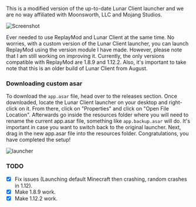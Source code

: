 This is a modified version of the up-to-date Lunar Client launcher and we are no way affiliated with Moonsworth, LLC and Mojang Studios.

![Screenshot](https://github.com/Naibuu/LunarReplay/raw/v1_12/images/client.png)

Ever needed to use ReplayMod and Lunar Client at the same time. No worries, with a custom version of the Lunar Client launcher, you can launch ReplayMod using the version module I have made. However, please note that I am still working on improving it. Currently, the only versions compatible with ReplayMod are 1.8.9 and 1.12.2. Also, it's important to take note that this is an older build of Lunar Client from August.

### Downloading custom asar
To download the `app.asar` file, head over to the releases section. Once downloaded, locate the Lunar Client launcher on your desktop and right-click on it. From there, click on "Properties" and click on "Open File Location". Afterwards go inside the resources folder where you will need to rename the current app.asar file, something like `app.backup.asar` will do. It's important in case you want to switch back to the original launcher. Next, drag in the new app.asar file into the resources folder. Congratulations, you have completed the setup!

![launcher](https://github.com/Naibuu/LunarReplay/raw/v1_12/images/launcher.png)


### TODO

- [x] Fix issues (Launching default Minecraft then crashing, random crashes in 1.12).
- [x] Make 1.8.9 work.
- [x] Make 1.12.2 work.

